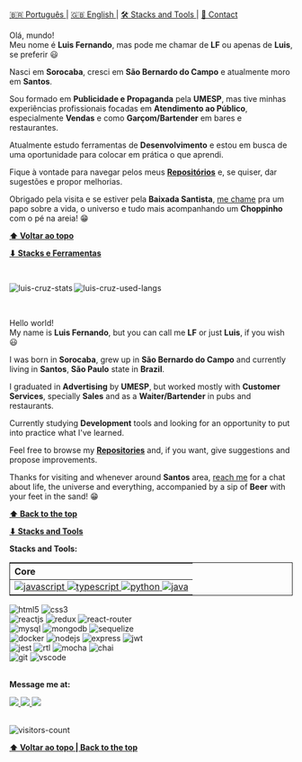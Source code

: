 <span id="top"></span>
<a href="#pt-br">
  🇧🇷 Português 
</a>
| 
<a href="#en-en">
  🇬🇧 English 
</a>
| 
<a href="#stacks">
  🛠️ Stacks and Tools
</a>
|
<a href="#contact">
  📩 Contact
</a>
<br id="pt-br" />

Olá, mundo!<br />
Meu nome é **Luis Fernando**, mas pode me chamar de **LF** ou apenas de **Luis**, se preferir 😃

Nasci em **Sorocaba**, cresci em **São Bernardo do Campo** e atualmente moro em **Santos**.

Sou formado em **Publicidade e Propaganda** pela **UMESP**, mas tive minhas experiências profissionais focadas em **Atendimento ao Público**, especialmente **Vendas** e como **Garçom/Bartender** em bares e restaurantes.

Atualmente estudo ferramentas de **Desenvolvimento** e estou em busca de uma oportunidade para colocar em prática o que aprendi.

Fique à vontade para navegar pelos meus **[Repositórios](https://github.com/lfernandogcruz?tab=repositories&q=&type=&language=&sort=)** e, se quiser, dar sugestões e propor melhorias.

Obrigado pela visita e se estiver pela **Baixada Santista**, [me chame](#contact) pra um papo sobre a vida, o universo e tudo mais acompanhando um **Choppinho** com o pé na areia! 😁


**[⬆ Voltar ao topo](#top)**
<br />

**[⬇ Stacks e Ferramentas](#stacks)**

<br id="en-en" />

<p>
    <img align="left" src="https://github-readme-stats.vercel.app/api?username=lfernandogcruz&count_private=true&show_icons=true&theme=graywhite&icon_color=268bd2&title_color=268bd2" alt="luis-cruz-stats" />
</p>

<p>
    <img align="center" src="https://github-readme-stats.vercel.app/api/top-langs/?username=lfernandogcruz&layout=compact&theme=graywhite&title_color=268bd2" alt="luis-cruz-used-langs" />
</p>

<br />

Hello world!<br />
My name is **Luis Fernando**, but you can call me **LF** or just **Luis**, if you wish 😃

I was born in **Sorocaba**, grew up in **São Bernardo do Campo** and currently living in **Santos**, **São Paulo** state in **Brazil**.

I graduated in **Advertising** by **UMESP**, but worked mostly with **Customer Services**, specially **Sales** and as a **Waiter/Bartender** in pubs and restaurants.

Currently studying **Development** tools and looking for an opportunity to put into practice what I've learned.

Feel free to browse my **[Repositories](https://github.com/lfernandogcruz?tab=repositories&q=&type=&language=&sort=)** and, if you want, give suggestions and propose improvements.

Thanks for visiting and whenever around **Santos** area, [reach me](#contact) for a chat about life, the universe and everything, accompanied by a sip of **Beer** with your feet in the sand! 😁

**[⬆ Back to the top](#top)**
<br />

**[⬇ Stacks and Tools](#stacks)**

<div id="stacks">

  **Stacks and Tools:**
  <br>

  <table style="border:1px solid">
    <thead>
      <tr>
        <th align="left">
          Core
        </th>
      </tr>
    </thead>
    <tbody>
      <tr>
        <td>
          <a href="https://github.com/lfernandogcruz?tab=repositories&q=&type=public&language=javascript&sort=" target="_blank">
            <img src="https://img.shields.io/badge/JavaScript-F7DF1E?style=for-the-badge&logo=javascript&logoColor=black" alt="javascript" />
          </a>
          <a href="https://github.com/lfernandogcruz?tab=repositories&q=&type=public&language=typescript&sort=" target="_blank">
            <img src="https://img.shields.io/badge/TypeScript-007ACC?style=for-the-badge&logo=typescript&logoColor=white" alt="typescript" />
          </a>
          <a href="https://github.com/lfernandogcruz?tab=repositories&q=&type=public&language=python&sort=" target="_blank">
            <img src="https://img.shields.io/badge/Python-14354C?style=for-the-badge&logo=python&logoColor=white" alt="python" />
          </a>
          <a href="https://github.com/lfernandogcruz?tab=repositories&q=&type=public&language=&sort=" target="_blank">
            <img src="https://img.shields.io/badge/Java-ED8B00?style=for-the-badge&logo=openjdk&logoColor=white" alt="java" />
          </a>
        </td>
      </tr>
    </tbody>
  </table>
  <img src="https://img.shields.io/badge/HTML5-E34F26?style=for-the-badge&logo=html5&logoColor=white" alt="html5" /> 
  <img src="https://img.shields.io/badge/CSS3-1572B6?style=for-the-badge&logo=css3&logoColor=white" alt="css3"/>
  <br>
  <img src="https://img.shields.io/badge/React.JS-20232A?style=for-the-badge&logo=react&logoColor=61DAFB" alt="reactjs" />
  <img src="https://img.shields.io/badge/Redux-593D88?style=for-the-badge&logo=redux&logoColor=white" alt="redux" /> 
  <img src="https://img.shields.io/badge/React_Router-CA4245?style=for-the-badge&logo=react-router&logoColor=white" alt="react-router" /> 
  <br>
  <img src="https://img.shields.io/badge/MySQL-00000F?style=for-the-badge&logo=mysql&logoColor=white" alt="mysql" /> 
  <img src="https://img.shields.io/badge/MongoDB-4EA94B?style=for-the-badge&logo=mongodb&logoColor=white" alt="mongodb" /> 
  <img src="  https://img.shields.io/badge/Sequelize-52B0E7?style=for-the-badge&logo=Sequelize&logoColor=white" alt="sequelize" /> 
  <br>
  <img src="https://img.shields.io/badge/Docker-2496ED?style=for-the-badge&logo=docker&logoColor=white" alt="docker" /> 
  <img src="https://img.shields.io/badge/Node.js-43853D?style=for-the-badge&logo=node.js&logoColor=white" alt="nodejs" /> 
  <img src="https://img.shields.io/badge/Express.js-404D59?style=for-the-badge" alt="express" /> 
  <img src="https://img.shields.io/badge/json%20web%20tokens-323330?style=for-the-badge&logo=json-web-tokens&logoColor=pink" alt="jwt" /> 
  <br>
  <img src="https://img.shields.io/badge/Jest-323330?style=for-the-badge&logo=Jest&logoColor=white" alt="jest"  />
  <img src="https://img.shields.io/badge/testing%20library-323330?style=for-the-badge&logo=testing-library&logoColor=red" alt="rtl"  />
  <img src="https://img.shields.io/badge/mocha.js-323330?style=for-the-badge&logo=mocha&logoColor=Brown" alt="mocha" /> 
  <img src="https://img.shields.io/badge/chai.js-323330?style=for-the-badge&logo=chai&logoColor=red" alt="chai" /> 
  <br>
  <img src="https://img.shields.io/badge/GIT-E44C30?style=for-the-badge&logo=git&logoColor=white" alt="git" /> 
  <img src="https://img.shields.io/badge/Visual_Studio-5C2D91?style=for-the-badge&logo=visual%20studio&logoColor=white" alt="vscode"  />
</div>
<br />
<div id="contact">

  **Message me at:**

  <a href="https://wa.me/5511979834791/" target="_blank">
    <img src="https://img.shields.io/badge/WhatsApp-25D366?style=for-the-badge&logo=whatsapp&logoColor=white">
  </a>
  <a href="mailto:lfernandogcruz@yahoo.com.br?subject=Github contact: " target="_blank">
    <img src="https://img.shields.io/badge/email-430297?style=for-the-badge&logo=yahoo&logoColor=white">
  </a>
  <a href="https://www.linkedin.com/in/luisfgcruz/" target="_blank">
    <img src="https://img.shields.io/badge/LinkedIn-0077B5?style=for-the-badge&logo=linkedin&logoColor=white">
  </a>
</div>

<br />

<p align="left"> <img src="https://komarev.com/ghpvc/?username=lfernandogcruz" alt="visitors-count" /> </p>

**[⬆ Voltar ao topo | Back to the top](#top)**
